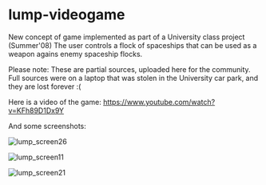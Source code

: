 # lump-videogame

New concept of game implemented as part of a University class project (Summer'08)
The user controls a flock of spaceships that can be used as a weapon agains enemy spaceship flocks. 

Please note: These are partial sources, uploaded here for the community. Full sources were on a laptop that was stolen in the University car park, and they are lost forever :(

Here is a video of the game: https://www.youtube.com/watch?v=KFh89D1Dx9Y

And some screenshots:

![lump_screen26](https://cloud.githubusercontent.com/assets/14004571/12872042/bf18d0d8-cd8d-11e5-97a4-abdf4001278b.jpg)

![lump_screen11](https://cloud.githubusercontent.com/assets/14004571/12872037/995870ec-cd8d-11e5-8831-ed540cf5c264.jpg)

![lump_screen21](https://cloud.githubusercontent.com/assets/14004571/12872039/9962f1c0-cd8d-11e5-9bf2-5d0ebf66dd46.jpg)
